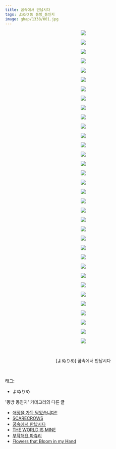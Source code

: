 ```yaml
---
title: 꿈속에서 만납시다
tags: よぬりめ 동방_동인지
image: ghap/1338/001.jpg
---
```

<div class="article">
<p style="text-align: center; clear: none; float: none;"><img src="{{ site.nasurl }}/ghap/1338/001.jpg"/></p>
<p style="text-align: center; clear: none; float: none;"><img src="{{ site.nasurl }}/ghap/1338/002.jpg"/></p>
<p style="text-align: center; clear: none; float: none;"><img src="{{ site.nasurl }}/ghap/1338/003.jpg"/></p>
<p style="text-align: center; clear: none; float: none;"><img src="{{ site.nasurl }}/ghap/1338/004.jpg"/></p>
<p style="text-align: center; clear: none; float: none;"><img src="{{ site.nasurl }}/ghap/1338/005.jpg"/></p>
<p style="text-align: center; clear: none; float: none;"><img src="{{ site.nasurl }}/ghap/1338/006.jpg"/></p>
<p style="text-align: center; clear: none; float: none;"><img src="{{ site.nasurl }}/ghap/1338/007.jpg"/></p>
<p style="text-align: center; clear: none; float: none;"><img src="{{ site.nasurl }}/ghap/1338/008.jpg"/></p>
<p style="text-align: center; clear: none; float: none;"><img src="{{ site.nasurl }}/ghap/1338/009.jpg"/></p>
<p style="text-align: center; clear: none; float: none;"><img src="{{ site.nasurl }}/ghap/1338/010.jpg"/></p>
<p style="text-align: center; clear: none; float: none;"><img src="{{ site.nasurl }}/ghap/1338/011.jpg"/></p>
<p style="text-align: center; clear: none; float: none;"><img src="{{ site.nasurl }}/ghap/1338/012.jpg"/></p>
<p style="text-align: center; clear: none; float: none;"><img src="{{ site.nasurl }}/ghap/1338/013.jpg"/></p>
<p style="text-align: center; clear: none; float: none;"><img src="{{ site.nasurl }}/ghap/1338/014.jpg"/></p>
<p style="text-align: center; clear: none; float: none;"><img src="{{ site.nasurl }}/ghap/1338/015.jpg"/></p>
<p style="text-align: center; clear: none; float: none;"><img src="{{ site.nasurl }}/ghap/1338/016.jpg"/></p>
<p style="text-align: center; clear: none; float: none;"><img src="{{ site.nasurl }}/ghap/1338/017.jpg"/></p>
<p style="text-align: center; clear: none; float: none;"><img src="{{ site.nasurl }}/ghap/1338/018.jpg"/></p>
<p style="text-align: center; clear: none; float: none;"><img src="{{ site.nasurl }}/ghap/1338/019.jpg"/></p>
<p style="text-align: center; clear: none; float: none;"><img src="{{ site.nasurl }}/ghap/1338/020.jpg"/></p>
<p style="text-align: center; clear: none; float: none;"><img src="{{ site.nasurl }}/ghap/1338/021.jpg"/></p>
<p style="text-align: center; clear: none; float: none;"><img src="{{ site.nasurl }}/ghap/1338/022.jpg"/></p>
<p style="text-align: center; clear: none; float: none;"><img src="{{ site.nasurl }}/ghap/1338/023.jpg"/></p>
<p style="text-align: center; clear: none; float: none;"><img src="{{ site.nasurl }}/ghap/1338/024.jpg"/></p>
<p style="text-align: center; clear: none; float: none;"><img src="{{ site.nasurl }}/ghap/1338/025.jpg"/></p>
<p style="text-align: center; clear: none; float: none;"><img src="{{ site.nasurl }}/ghap/1338/026.jpg"/></p>
<p style="text-align: center; clear: none; float: none;"><img src="{{ site.nasurl }}/ghap/1338/027.jpg"/></p>
<p style="text-align: center; clear: none; float: none;"><img src="{{ site.nasurl }}/ghap/1338/028.jpg"/></p>
<p style="text-align: center; clear: none; float: none;"><img src="{{ site.nasurl }}/ghap/1338/029.jpg"/></p>
<p style="text-align: center; clear: none; float: none;"><img src="{{ site.nasurl }}/ghap/1338/030.jpg"/></p>
<p style="text-align: center; clear: none; float: none;"><img src="{{ site.nasurl }}/ghap/1338/031.jpg"/></p>
<p style="text-align: center; clear: none; float: none;"><img src="{{ site.nasurl }}/ghap/1338/032.jpg"/></p>
<p style="text-align: center; clear: none; float: none;"><img src="{{ site.nasurl }}/ghap/1338/033.jpg"/></p>
<p style="text-align: center; clear: none; float: none;"><img src="{{ site.nasurl }}/ghap/1338/034.jpg"/></p>
<p style="text-align: center; clear: none; float: none;"><br/></p>
<p style="text-align: center; clear: none; float: none;">[よぬりめ] 꿈속에서 만납시다</p>
<p><br/></p>
</div><div class="tagTrail">
<p>태그: </p>
<ul>
<li>よぬりめ</li>
</ul>
</div><div class="another">
<p>'동방 동인지' 카테고리의 다른 글</p>
<ul>
<li><a href="/2016-08-04-ghap_1341">애정을 가득 담았습니다!!</a></li>
<li><a href="/2016-08-04-ghap_1339">SCARECROWS</a></li>
<li><a href="/2016-08-04-ghap_1338">꿈속에서 만납시다</a></li>
<li><a href="/2016-08-04-ghap_1337">THE WORLD IS MINE</a></li>
<li><a href="/2016-08-03-ghap_1336">부탁해요 파츄리</a></li>
<li><a href="/2016-08-03-ghap_1335">Flowers that Bloom in my Hand</a></li>
</ul>
</div><div class="cb_module cb_fluid">
<div class="cb_wrt cb_profile">
</div><!-- commentList close -->
</div>